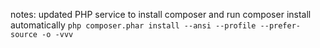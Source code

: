 notes:
updated PHP service to install composer and run composer install automatically
`php composer.phar install --ansi --profile --prefer-source -o -vvv`